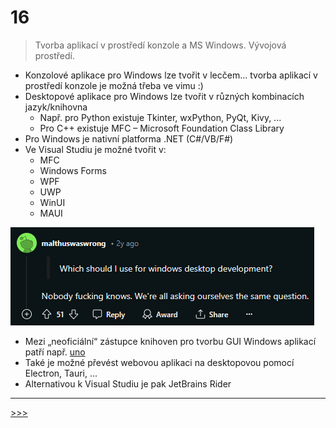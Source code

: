 # 16

> Tvorba aplikací v prostředí konzole a MS Windows. Vývojová prostředí.

* Konzolové aplikace pro Windows lze tvořit v lecčem... tvorba aplikací v prostředí konzole je možná třeba ve vimu :)
* Desktopové aplikace pro Windows lze tvořit v různých kombinacích jazyk/knihovna
  * Např. pro Python existuje Tkinter, wxPython, PyQt, Kivy, ...
  * Pro C++ existuje MFC – Microsoft Foundation Class Library
* Pro Windows je nativní platforma .NET (C#/VB/F#)
* Ve Visual Studiu je možné tvořit v:
  * MFC
  * Windows Forms
  * WPF
  * UWP
  * WinUI
  * MAUI

![Tvorba GUI aplikací pro MS Windows](./MG/16_01.png)

* Mezi „neoficiální“ zástupce knihoven pro tvorbu GUI Windows aplikací patří např. [uno](https://github.com/unoplatform/uno)
* Také je možné převést webovou aplikaci na desktopovou pomocí Electron, Tauri, ...
* Alternativou k Visual Studiu je pak JetBrains Rider

---
[>>>](./17.MD)
